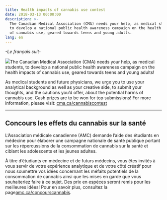```yaml
---
title: Health impacts of cannabis use contest
date: 2018-03-13 00:00:00
description: >-
  The Canadian Medical Association (CMA) needs your help, as medical students,
  to develop a national public health awareness campaign on the health impacts
  of cannabis use, geared towards teens and young adults.
lang: en
---
```


*-Le fran&ccedil;ais suit-*

![](/uploads/versions/cma-cannabis---x----1894-1460x---.png)The Canadian Medical Association (CMA) needs your help, as medical students, to develop a national public health awareness campaign on the health impacts of cannabis use, geared towards teens and young adults!

As medical students and future physicians, we urge you to use your analytical background as well as your creative side, to submit your thoughts, and the cautions you’d offer, about the potential harms of cannabis use. Cash prizes are to be won for top submissions! For more information, please visit: [cma.ca/cannabiscontest](cma.ca/cannabiscontest)

---

## Concours les effets du cannabis sur la sant&eacute;

L’Association m&eacute;dicale canadienne (AMC) demande l’aide des &eacute;tudiants en m&eacute;decine pour &eacute;laborer une campagne nationale de sant&eacute; publique portant sur les r&eacute;percussions de la consommation de cannabis sur la sant&eacute; et ciblant les adolescents et les jeunes adultes.

&Agrave; titre d’&eacute;tudiants en m&eacute;decine et de futurs m&eacute;decins, vous &ecirc;tes invit&eacute;s &agrave; vous servir de votre exp&eacute;rience analytique et de votre c&ocirc;t&eacute; cr&eacute;atif pour nous soumettre vos id&eacute;es concernant les m&eacute;faits potentiels de la consommation de cannabis ainsi que les mises en garde que vous souhaiteriez faire &agrave; ce sujet. Des prix en esp&egrave;ces seront remis pour les meilleures id&eacute;es! Pour en savoir plus, consultez la page[amc.ca/concourscannabis](amc.ca/concourscannabis).